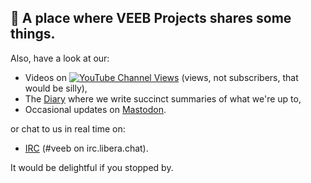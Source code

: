 ## 👋 A place where VEEB Projects shares some things.

Also, have a look at our:

- Videos on [![YouTube Channel Views](https://img.shields.io/youtube/channel/views/UCz5BOU9J9pB_O0B8-rDjCWQ?label=YouTube&style=social)](https://www.youtube.com/channel/UCz5BOU9J9pB_O0B8-rDjCWQ) (views, not subscribers, that would be silly),
- The [Diary](https://veeb.ch/projects) where we write succinct summaries of what we're up to,
- Occasional updates on <a rel="me" href="https://fosstodon.org/@veeb">Mastodon</a>.


 
or chat to us in real time on:

- [IRC](https://web.libera.chat/?nick=LotOfFroth%3F#veeb) (#veeb on irc.libera.chat).

It would be delightful if you stopped by. 

<!---
veebch/veebch is a ✨ special ✨ repository because its `README.md` (this file) appears on your GitHub profile.
You can click the Preview link to take a look at your changes.
--->
